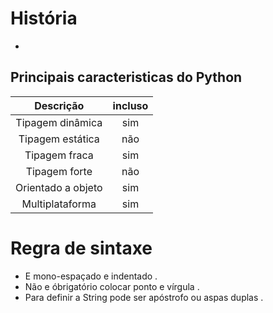 # História 

-

## Principais caracteristicas do Python

| Descrição | incluso |
| :--: | :--:| 
| Tipagem dinâmica | sim | 
| Tipagem estática | não |
| Tipagem fraca | sim | 
| Tipagem forte | não |
| Orientado a objeto |sim|
| Multiplataforma | sim| 

# Regra de sintaxe

* E mono-espaçado e indentado .
* Não e óbrigatório colocar ponto e vírgula .
* Para definir a String pode ser apóstrofo ou aspas duplas .

